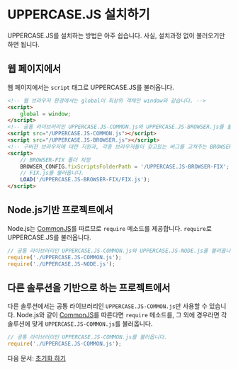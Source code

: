 # UPPERCASE.JS 설치하기
UPPERCASE.JS를 설치하는 방법은 아주 쉽습니다. 사실, 설치과정 없이 불러오기만 하면 됩니다.

## 웹 페이지에서
웹 페이지에서는 `script` 태그로 UPPERCASE.JS를 불러옵니다.
```html
<!-- 웹 브라우저 환경에서는 global이 최상위 객체인 window와 같습니다. -->
<script>
    global = window;
</script>
<!-- 공통 라이브러리인 UPPERCASE.JS-COMMON.js와 UPPERCASE.JS-BROWSER.js를 불러옵니다. -->
<script src="/UPPERCASE.JS-COMMON.js"></script>
<script src="/UPPERCASE.JS-BROWSER.js"></script>
<!-- 구버젼 브라우저에 대한 지원과, 각종 브라우저들이 갖고있는 버그를 고쳐주는 BROWSER-FIX를 불러옵니다. -->
<script>
	// BROWSER-FIX 폴더 지정
    BROWSER_CONFIG.fixScriptsFolderPath = '/UPPERCASE.JS-BROWSER-FIX';
    // FIX.js를 불러옵니다.
    LOAD('/UPPERCASE.JS-BROWSER-FIX/FIX.js');
</script>
```

## Node.js기반 프로젝트에서
Node.js는 [CommonJS](http://www.commonjs.org)를 따르므로 `require` 메소드를 제공합니다. `require`로 UPPERCASE.JS를 불러옵니다.
```javascript
// 공통 라이브러리인 UPPERCASE.JS-COMMON.js와 UPPERCASE.JS-NODE.js를 불러옵니다.
require('./UPPERCASE.JS-COMMON.js');
require('./UPPERCASE.JS-NODE.js');
```

## 다른 솔루션을 기반으로 하는 프로젝트에서
다른 솔루션에서는 공통 라이브러리인 `UPPERCASE.JS-COMMON.js`만 사용할 수 있습니다. Node.js와 같이 [CommonJS](http://www.commonjs.org)를 따른다면 `require` 메소드를, 그 외에 경우라면 각 솔루션에 맞게 `UPPERCASE.JS-COMMON.js`를 불러옵니다.
```javascript
// 공통 라이브러리인 UPPERCASE.JS-COMMON.js를 불러옵니다.
require('./UPPERCASE.JS-COMMON.js');
```

다음 문서: [초기화 하기](INIT.md)
